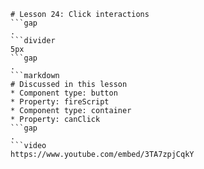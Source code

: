 ```mainHeading
# Lesson 24: Click interactions
```gap
.
```divider
5px
```gap
.
```markdown
# Discussed in this lesson
* Component type: button
* Property: fireScript
* Component type: container
* Property: canClick
```gap
.
```video
https://www.youtube.com/embed/3TA7zpjCqkY